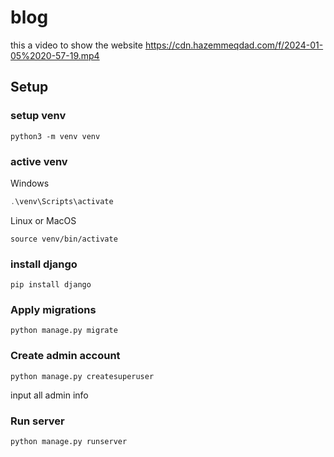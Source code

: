 # blog

this a video to show the website
https://cdn.hazemmeqdad.com/f/2024-01-05%2020-57-19.mp4

## Setup
### setup venv
```shell
python3 -m venv venv
```
### active venv
Windows
```powershell
.\venv\Scripts\activate
```
Linux or MacOS
```shell
source venv/bin/activate
```
### install django
```shell
pip install django
```
### Apply migrations
```shell
python manage.py migrate
```
### Create admin account
```shell
python manage.py createsuperuser
```
input all admin info
### Run server
```shell
python manage.py runserver
```